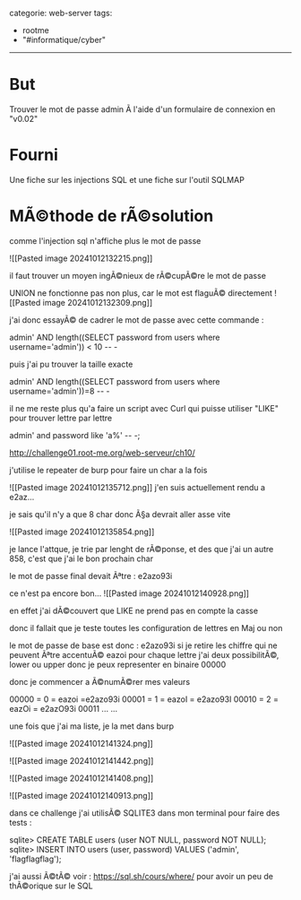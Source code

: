 categorie: web-server
tags:
  - rootme
  - "#informatique/cyber"
---
# But

Trouver le mot de passe admin Ã  l'aide d'un formulaire de connexion en "v0.02"

# Fourni

Une fiche sur les injections SQL et une fiche sur l'outil SQLMAP



# MÃ©thode de rÃ©solution


comme l'injection sql n'affiche plus le mot de passe 

![[Pasted image 20241012132215.png]]

il faut trouver un moyen ingÃ©nieux de rÃ©cupÃ©re le mot de passe


UNION ne fonctionne pas non plus, car le mot est flaguÃ© directement ![[Pasted image 20241012132309.png]]

j'ai donc essayÃ© de cadrer le mot de passe avec cette commande : 

admin' AND length((SELECT password from users where username='admin')) < 10 -- -

puis j'ai pu trouver la taille exacte


admin' AND length((SELECT password from users where username='admin'))=8 -- -

il ne me reste plus qu'a faire un script avec Curl qui puisse utiliser "LIKE" pour trouver lettre par lettre

admin' and password like 'a%' -- -;


http://challenge01.root-me.org/web-serveur/ch10/



j'utilise le repeater de burp pour faire un char a la fois


![[Pasted image 20241012135712.png]]
j'en suis actuellement rendu a e2az...

je sais qu'il n'y a que 8 char donc Ã§a devrait aller asse vite


![[Pasted image 20241012135854.png]]

je lance l'attque, je trie par lenght de rÃ©ponse, et des que j'ai un autre 858, c'est que j'ai le bon prochain char

le mot de passe final devait Ãªtre : e2azo93i

ce n'est pa encore bon...
![[Pasted image 20241012140928.png]]

en effet j'ai dÃ©couvert que LIKE ne prend pas en compte la casse

donc il fallait que je teste toutes les configuration de lettres en Maj ou non

le mot de passe de base est donc : e2azo93i
si je retire les chiffre qui ne peuvent Ãªtre accentuÃ©
eazoi
pour chaque lettre j'ai deux possibilitÃ©, lower ou upper
donc je peux representer en binaire
00000

donc je commencer a Ã©numÃ©rer mes valeurs

00000 = 0 = eazoi =e2azo93i
00001 = 1 = eazoI = e2azo93I
00010 = 2 = eazOi = e2azO93i
00011 ...
...

une fois que j'ai ma liste, je la met dans burp 

![[Pasted image 20241012141324.png]]

![[Pasted image 20241012141442.png]]


![[Pasted image 20241012141408.png]]



![[Pasted image 20241012140913.png]]



dans ce challenge j'ai utilisÃ© SQLITE3 dans mon terminal pour faire des tests : 



sqlite> CREATE TABLE users (user NOT NULL, password NOT NULL);
sqlite> INSERT INTO users (user, password) VALUES ('admin', 'flagflagflag');

j'ai aussi Ã©tÃ© voir : https://sql.sh/cours/where/ pour avoir un peu de thÃ©orique sur le SQL

